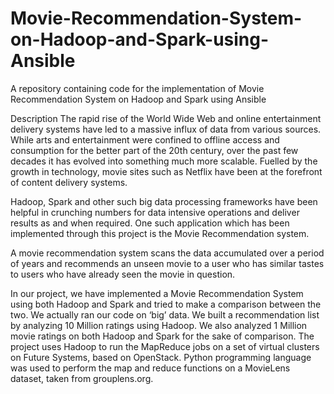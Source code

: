 # Movie-Recommendation-System-on-Hadoop-and-Spark-using-Ansible
A repository containing code for the implementation of Movie Recommendation System on Hadoop and Spark using Ansible

Description
The rapid rise of the World Wide Web and online entertainment delivery systems have led to a massive influx of data from various sources. While arts and entertainment were confined to offline access and consumption for the better part of the 20th century, over the past few decades it has evolved into something much more scalable. Fuelled by the growth in technology, movie sites such as Netflix have been at the forefront of content delivery systems.

Hadoop, Spark and other such big data processing frameworks have been helpful in crunching numbers for data intensive operations and deliver results as and when required. One such application which has been implemented through this project is the Movie Recommendation system.

A movie recommendation system scans the data accumulated over a period of years and recommends an unseen movie to a user who has similar tastes to users who have already seen the movie in question.

In our project, we have implemented a Movie Recommendation System using both Hadoop and Spark and tried to make a comparison between the two. We actually ran our code on ‘big’ data. We built a recommendation list by analyzing 10 Million ratings using Hadoop. We also analyzed 1 Million movie ratings on both Hadoop and Spark for the sake of comparison. The project uses Hadoop to run the MapReduce jobs on a set of virtual clusters on Future Systems, based on OpenStack. Python programming language was used to perform the map and reduce functions on a MovieLens dataset, taken from grouplens.org.

